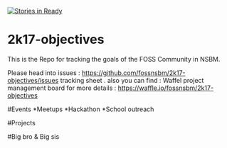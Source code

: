 [![Stories in Ready](https://badge.waffle.io/fossnsbm/2k17-objectives.png?label=ready&title=Ready)](https://waffle.io/fossnsbm/2k17-objectives)
# 2k17-objectives
This is the Repo for tracking the goals of the FOSS Community  in NSBM.

Please head into issues : https://github.com/fossnsbm/2k17-objectives/issues tracking sheet . 
also you can find : Waffel project management board for more details : https://waffle.io/fossnsbm/2k17-objectives

#Events
*Meetups
*Hackathon
*School outreach

#Projects

#Big bro & Big sis

